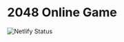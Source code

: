 # 2048 Online Game

![Netlify Status](https://api.netlify.com/api/v1/badges/572e6335-afad-49f9-90e4-20ce7ca38301/deploy-status)
